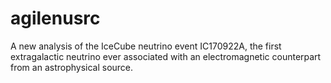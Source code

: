 # agilenusrc
A new analysis of the IceCube neutrino event IC170922A, the first extragalactic neutrino ever associated with an electromagnetic counterpart from an astrophysical source.
